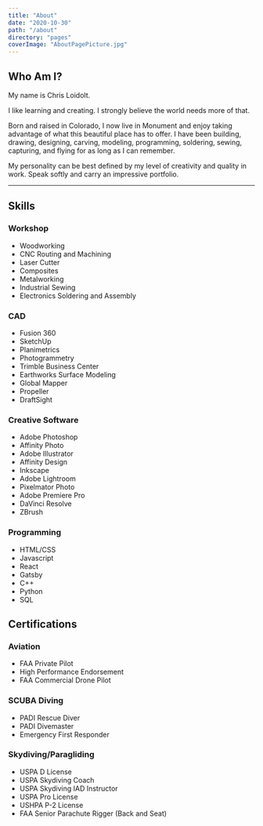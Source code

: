 ```yaml
---
title: "About"
date: "2020-10-30"
path: "/about"
directory: "pages"
coverImage: "AboutPagePicture.jpg"
---
```


## Who Am I?

My name is Chris Loidolt.

I like learning and creating.  I strongly believe the world needs more of that.

Born and raised in Colorado, I now live in Monument and enjoy taking advantage of what this beautiful place has to offer. I have been building, drawing, designing, carving, modeling, programming, soldering, sewing, capturing, and flying for as long as I can remember.

My personality can be best defined by my level of creativity and quality in work. Speak softly and carry an impressive portfolio.

---

## Skills

### Workshop

- Woodworking
- CNC Routing and Machining
- Laser Cutter
- Composites
- Metalworking
- Industrial Sewing
- Electronics Soldering and Assembly

### CAD

- Fusion 360
- SketchUp
- Planimetrics
- Photogrammetry
- Trimble Business Center
- Earthworks Surface Modeling
- Global Mapper
- Propeller
- DraftSight

### Creative Software

- Adobe Photoshop
- Affinity Photo
- Adobe Illustrator
- Affinity Design
- Inkscape
- Adobe Lightroom
- Pixelmator Photo
- Adobe Premiere Pro
- DaVinci Resolve
- ZBrush

### Programming

- HTML/CSS
- Javascript
- React
- Gatsby
- C++
- Python
- SQL


## Certifications

### Aviation

- FAA Private Pilot
- High Performance Endorsement
- FAA Commercial Drone Pilot

### SCUBA Diving

- PADI Rescue Diver
- PADI Divemaster
- Emergency First Responder

### Skydiving/Paragliding

- USPA D License
- USPA Skydiving Coach
- USPA Skydiving IAD Instructor
- USPA Pro License
- USHPA P-2 License
- FAA Senior Parachute Rigger (Back and Seat)
